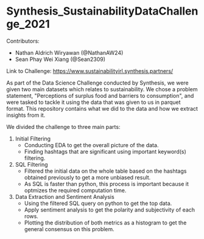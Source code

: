 # Synthesis_SustainabilityDataChallenge_2021

Contributors:
- Nathan Aldrich Wiryawan (@NathanAW24)
- Sean Phay Wei Xiang (@Sean2309)

Link to Challenge:
https://www.sustainabilityirl.synthesis.partners/

As part of the Data Science Challenge conducted by Synthesis, we were given two main datasets which relates to sustainability. We chose a problem statement, "Perceptions of surplus food and barriers to consumption", and were tasked to tackle it using the data that was given to us in parquet format. This repository contains what we did to the data and how we extract insights from it.

We divided the challenge to three main parts:
1. Initial Filtering
   - Conducting EDA to get the overall picture of the data.
   - Finding hashtags that are significant using important keyword(s) filtering.
2. SQL Filtering
   - Filtered the initial data on the whole table based on the hashtags obtained previously to get a more unbiased result.
   - As SQL is faster than python, this process is important because it optmizes the required computation time.
3. Data Extraction and Sentiment Analysis
   - Using the filtered SQL query on python to get the top data.
   - Apply sentiment analysis to get the polarity and subjectivity of each rows.
   - Plotting the distribution of both metrics as a histogram to get the general consensus on this problem.
